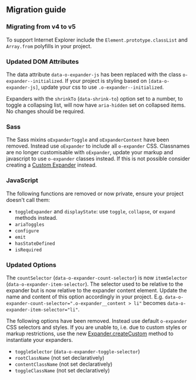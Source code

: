 ## Migration guide

### Migrating from v4 to v5

To support Internet Explorer include the `Element.prototype.classList` and `Array.from` polyfills in your project.

### Updated DOM Attributes

The data attribute `data-o-expander-js` has been replaced with the class `o-expander--initialized`. If your project is styling based on `[data-o-expander-js]`, update your css to use `.o-expander--initialized`.

Expanders with the `shrinkTo` (`data-shrink-to`) option set to a number, to toggle a collapsing list, will now have `aria-hidden` set on collapsed items. No changes should be required.

### Sass

The Sass mixins `oExpanderToggle` and `oExpanderContent` have been removed. Instead use `oExpander` to include all `o-expander` CSS. Classnames are no longer customisable with `oExpander`, update your markup and javascript to use `o-expander` classes instead. If this is not possible consider creating a [Custom Expander](./README.md#custom-expander) instead.

### JavaScript

The following functions are removed or now private, ensure your project doesn't call them:
- `toggleExpander` and `displayState`: use `toggle`, `collapse`, or `expand` methods instead.
- `ariaToggles`
- `configure`
- `emit`
- `hasStateDefined`
- `isRequired`

### Updated Options

The `countSelector` (`data-o-expander-count-selector`) is now `itemSelector` (`data-o-expander-item-selector`). The selector used to be relative to the expander but is now relative to the expander content element. Update the name and content of this option accordingly in your project. E.g. `data-o-expander-count-selector=".o-expander__content > li"` becomes `data-o-expander-item-selector="li"`.

The following options have been removed. Instead use default `o-expander` CSS selectors and styles. If you are unable to, i.e. due to custom styles or markup restrictions, use the new [Expander.createCustom](#./README.md#custom-expander) method to instantiate your expanders.

- `toggleSelector` (`data-o-expander-toggle-selector`)
- `rootClassName` (not set declaratively)
- `contentClassName` (not set declaratively)
- `toggleClassName` (not set declaratively)
